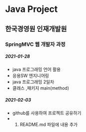 # Java Project
## 한국경영원 인재개발원 
### SpringMVC 웹 개발자 과정

##### 2021-01-28

* java 프로그래밍 언어 활용 
* 응용SW 엔지니어링
* java 프로그래밍 2일차 
* 클래스 ,패키지 main(method)

##### 2021-02-03
* github를 사용하여 프로젝트 공유하기
* 1. README.md 파일에 내용 추가